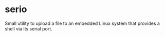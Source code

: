 # serio

Small utility to upload a file to an embedded Linux system that provides a shell via its serial port.
